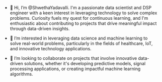 - 👋 Hi, I’m @ShwethaYadavalli.
I'm a passionate data scientist and DSP engineer with a keen interest in leveraging technology to solve complex problems.
Curiosity fuels my quest for continuous learning, and I'm enthusiastic about contributing to projects that drive meaningful impact through data-driven insights.

- 👀  I’m interested in leveraging data science and machine learning to solve real-world problems, particularly in the fields of healthcare, IoT, and innovative technology applications.

- 💞️ I’m looking to collaborate on projects that involve innovative data-driven solutions, whether it's developing predictive models, signal processing applications, or creating impactful machine learning algorithms.

<!---
ShwethaYadavalli/ShwethaYadavalli is a ✨ special ✨ repository because its `README.md` (this file) appears on your GitHub profile.
You can click the Preview link to take a look at your changes.
--->
